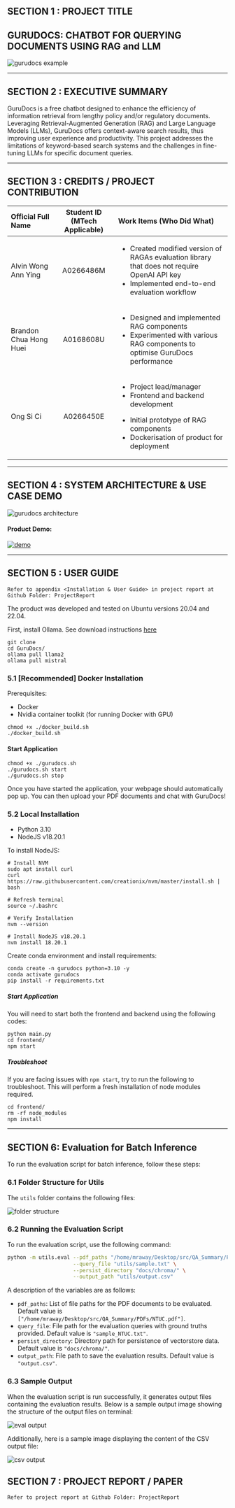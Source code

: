 ## SECTION 1 : PROJECT TITLE
## GURUDOCS: CHATBOT FOR QUERYING DOCUMENTS USING RAG and LLM

![gurudocs example](images/example.png)


---


## SECTION 2 : EXECUTIVE SUMMARY 

GuruDocs is a free chatbot designed to enhance the efficiency of information retrieval from lengthy policy and/or regulatory documents.  Leveraging Retrieval-Augmented Generation (RAG) and Large Language Models (LLMs), GuruDocs offers context-aware search results, thus improving user experience and productivity. This project addresses the limitations of keyword-based search systems and the challenges in fine-tuning LLMs for specific document queries. 

---

## SECTION 3 : CREDITS / PROJECT CONTRIBUTION

| Official Full Name  | Student ID (MTech Applicable)  | Work Items (Who Did What) |
| :------------ |:---------------:| :-----| 
| Alvin Wong Ann Ying | A0266486M | <ul><li>Created modified version of RAGAs evaluation library that does not require OpenAI API key</li><li>Implemented end-to-end evaluation workflow</li></ul>| 
| Brandon Chua Hong Huei | A0168608U | <ul><li>Designed and implemented RAG components</li><li>Experimented with various RAG components to optimise GuruDocs performance</li></ul>| 
| Ong Si Ci | A0266450E | <ul><li>Project lead/manager</li><li>Frontend and backend development</li></ul><ul><li>Initial prototype of RAG components</li><li>Dockerisation of product for deployment</li></ul>|


---

## SECTION 4 : SYSTEM ARCHITECTURE & USE CASE DEMO

![gurudocs architecture](images/architecture.png)

#### Product Demo:

[![demo](https://img.youtube.com/vi/Pukb5Xa0ToQ/0.jpg)](https://youtu.be/Pukb5Xa0ToQ)

---

## SECTION 5 : USER GUIDE

`Refer to appendix <Installation & User Guide> in project report at Github Folder: ProjectReport`

The product was developed and tested on Ubuntu versions 20.04 and 22.04.

First, install Ollama. See download instructions [here](https://ollama.com/download)

```
git clone
cd GuruDocs/
ollama pull llama2
ollama pull mistral 
```

### 5.1 [Recommended] Docker Installation

Prerequisites:
- Docker 
- Nvidia container toolkit (for running Docker with GPU)

```
chmod +x ./docker_build.sh
./docker_build.sh
```

#### Start Application

```
chmod +x ./gurudocs.sh
./gurudocs.sh start
./gurudocs.sh stop
```
Once you have started the application, your webpage should automatically pop up. You can then upload your PDF documents and chat with GuruDocs!

### 5.2 Local Installation

- Python 3.10
- NodeJS v18.20.1

To install NodeJS:
```
# Install NVM
sudo apt install curl
curl https://raw.githubusercontent.com/creationix/nvm/master/install.sh | bash

# Refresh terminal
source ~/.bashrc

# Verify Installation
nvm --version

# Install NodeJS v18.20.1
nvm install 18.20.1

```
Create conda environment and install requirements:
```
conda create -n gurudocs python=3.10 -y
conda activate gurudocs
pip install -r requirements.txt
```

##### Start Application

You will need to start both the frontend and backend using the following codes:

```
python main.py
cd frontend/
npm start
```

##### Troubleshoot

If you are facing issues with ```npm start```, try to run the following to troubleshoot. This will perform a fresh installation of node modules required. 

```
cd frontend/
rm -rf node_modules
npm install
```
---

## SECTION 6: Evaluation for Batch Inference

To run the evaluation script for batch inference, follow these steps:

### 6.1 Folder Structure for Utils
The `utils` folder contains the following files:

![folder structure](utils/images/folder_structure.png)

### 6.2 Running the Evaluation Script

To run the evaluation script, use the following command:

```bash
python -m utils.eval --pdf_paths "/home/mraway/Desktop/src/QA_Summary/PDFs/NTUC.pdf" \
                     --query_file "utils/sample.txt" \
                     --persist_directory "docs/chroma/" \
                     --output_path "utils/output.csv"
```
A description of the variables are as follows:

- `pdf_paths`: List of file paths for the PDF documents to be evaluated. Default value is `["/home/mraway/Desktop/src/QA_Summary/PDFs/NTUC.pdf"]`.
- `query_file`: File path for the evaluation queries with ground truths provided. Default value is `"sample_NTUC.txt"`.
- `persist_directory`: Directory path for persistence of vectorstore data. Default value is `"docs/chroma/"`.
- `output_path`: File path to save the evaluation results. Default value is `"output.csv"`.

### 6.3 Sample Output 

When the evaluation script is run successfully, it generates output files containing the evaluation results. Below is a sample output image showing the structure of the output files on terminal:

![eval output](utils/images/eval_outcome.png)

Additionally, here is a sample image displaying the content of the CSV output file:

![csv output](utils/images/csv_content.png)

## SECTION 7 : PROJECT REPORT / PAPER

`Refer to project report at Github Folder: ProjectReport`